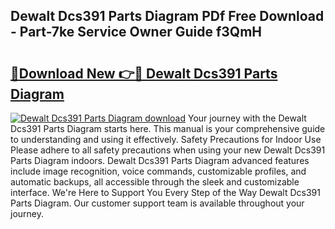 ## Dewalt Dcs391 Parts Diagram PDf Free Download - Part-7ke Service Owner Guide f3QmH

# <h2><a href="http://dfimq2k.blite.top/?on=Dewalt+Dcs391+Parts+Diagram">🔗Download New 👉🔴 Dewalt Dcs391 Parts Diagram</a></h2>

[![Dewalt Dcs391 Parts Diagram download](https://i.imgur.com/lujVjoI.png)](http://dfimq2k.blite.top/?on=Dewalt+Dcs391+Parts+Diagram)
Your journey with the Dewalt Dcs391 Parts Diagram starts here. This manual is your comprehensive guide to understanding and using it effectively. Safety Precautions for Indoor Use Please adhere to all safety precautions when using your new Dewalt Dcs391 Parts Diagram indoors. Dewalt Dcs391 Parts Diagram advanced features include image recognition, voice commands, customizable profiles, and automatic backups, all accessible through the sleek and customizable interface. We're Here to Support You Every Step of the Way Dewalt Dcs391 Parts Diagram. Our customer support team is available throughout your journey.
